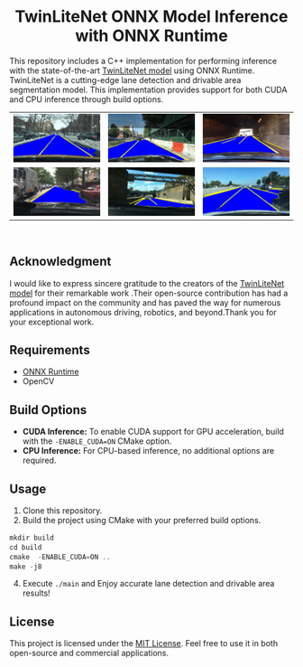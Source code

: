 
<div align="center">

# TwinLiteNet ONNX Model Inference with ONNX Runtime

</div>

This repository includes a C++ implementation for performing inference with the state-of-the-art [TwinLiteNet model](https://github.com/chequanghuy/TwinLiteNet) using ONNX Runtime. TwinLiteNet is a cutting-edge lane detection and drivable area segmentation model. This implementation provides support for both CUDA and CPU inference through build options.



<div align="center">
    <table>
        <tr>
            <td><img src="assets/results0.jpg" alt="Image 1" width="300"/></td>
            <td><img src="assets/results2.jpg" alt="Image 2" width="300"/></td>
            <td><img src="assets/results3.jpg" alt="Image 3" width="300"/></td>
        </tr>
        <tr>
            <td><img src="assets/results4.jpg" alt="Image 4" width="300"/></td>
            <td><img src="assets/results5.jpg" alt="Image 5" width="300"/></td>
            <td><img src="assets/results6.jpg" alt="Image 6" width="300"/></td>
        </tr>
    </table>
</div>
<br>

## Acknowledgment

I would like to express sincere gratitude to the creators of the [TwinLiteNet model](https://github.com/chequanghuy/TwinLiteNet) for their remarkable work .Their open-source contribution has had a profound impact on the community and has paved the way for numerous applications in autonomous driving, robotics, and beyond.Thank you for your exceptional work.

## Requirements

- [ONNX Runtime](https://onnxruntime.ai/)
- OpenCV


## Build Options

- **CUDA Inference:** To enable CUDA support for GPU acceleration, build with the `-ENABLE_CUDA=ON` CMake option.
- **CPU Inference:** For CPU-based inference, no additional options are required.

## Usage

1. Clone this repository.
2. Build the project using CMake with your preferred build options.
```cpp
mkdir build
cd build
cmake  -ENABLE_CUDA=ON ..
make -j8
```
4. Execute `./main` and Enjoy accurate lane detection and drivable area results!

## License

This project is licensed under the [MIT License](LICENSE). Feel free to use it in both open-source and commercial applications.
